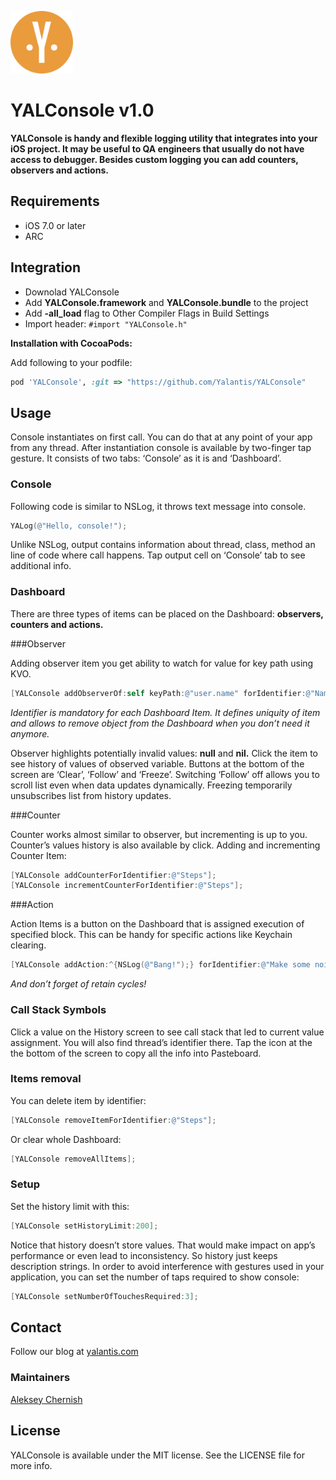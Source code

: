 <p align="left" >
  <img src="https://raw.githubusercontent.com/mmrmmlrr/YALConsole/master/logo.png" alt="Yalantis" title="Yalantis" height = "100">
</p>

YALConsole v1.0
===============

**YALConsole is handy and flexible logging utility that integrates into your iOS project. It may be useful to QA engineers that usually do not have access to debugger. Besides custom logging you can add counters, observers and actions.**

Requirements
------------

-   iOS 7.0 or later
-   ARC


Integration
-----------
-   Downolad YALConsole
-   Add **YALConsole.framework** and **YALConsole.bundle** to the project
-   Add **-all_load** flag to Other Compiler Flags in Build Settings
-   Import header: `#import "YALConsole.h"`
 

**Installation with CocoaPods:**

Add following to your podfile:
```ruby
pod 'YALConsole', :git => "https://github.com/Yalantis/YALConsole"
```

Usage
-----

Console instantiates on first call. You can do that at any point of your app from any thread. After instantiation console is available by two-finger tap gesture. It consists of two tabs: ‘Console’ as it is and ‘Dashboard’. 

### Console
Following code is similar to NSLog, it throws text message into console.

```objective-c
YALog(@"Hello, console!");
```

Unlike NSLog, output contains information about thread, class, method an line of code where call happens.
Tap output cell on ‘Console’ tab to see additional info.

### Dashboard

There are three types of items can be placed on the Dashboard: **observers, counters and actions.**

###Observer

Adding observer item you get ability to watch for value for key path using KVO.
```objective-c
[YALConsole addObserverOf:self keyPath:@"user.name" forIdentifier:@"Name"];
```
*Identifier is mandatory for each Dashboard Item. It defines uniquity of item and allows to remove object from the Dashboard when you don’t need it anymore.*

Observer highlights potentially invalid values: **null** and **nil.** 
Click the item to see history of values of observed variable. Buttons at the bottom of the screen are ‘Clear’, ‘Follow’ and ‘Freeze’. Switching ‘Follow’ off allows you to scroll list even when data updates dynamically. Freezing temporarily unsubscribes list from history updates.

###Counter

Counter works almost similar to observer, but incrementing is up to you. Counter’s values history is also available by click. 
Adding and incrementing Counter Item:
```objective-c
[YALConsole addCounterForIdentifier:@"Steps"];
[YALConsole incrementCounterForIdentifier:@"Steps"];
```

###Action

Action Items is a button on the Dashboard that is assigned execution of specified block. This can be handy for specific actions like Keychain clearing.
```objective-c
[YALConsole addAction:^{NSLog(@"Bang!");} forIdentifier:@"Make some noise"];
```

*And don’t forget of retain cycles!*

### Call Stack Symbols

Click a value on the History screen to see call stack that led to current value assignment. You will also find thread’s identifier there. Tap the icon at the the bottom of the screen to copy all the info into Pasteboard.

### Items removal
You can delete item by identifier:
```objective-c
[YALConsole removeItemForIdentifier:@"Steps"];
```
Or clear whole Dashboard:
```objective-c
[YALConsole removeAllItems];
```

### Setup

Set the history limit with this:
```objective-c
[YALConsole setHistoryLimit:200];
```
Notice that history doesn’t store values. That would make impact on app’s performance or even lead to inconsistency.
So history just keeps description strings.
In order to avoid interference with gestures used in your application, you can set the number of taps required to show console:
```objective-c
[YALConsole setNumberOfTouchesRequired:3];
```
## Contact

Follow our blog at [yalantis.com](http://yalantis.com/blog/)

### Maintainers

[Aleksey Chernish](mailto:achernish85@gmail.com)

## License

YALConsole is available under the MIT license. See the LICENSE file for more info.
